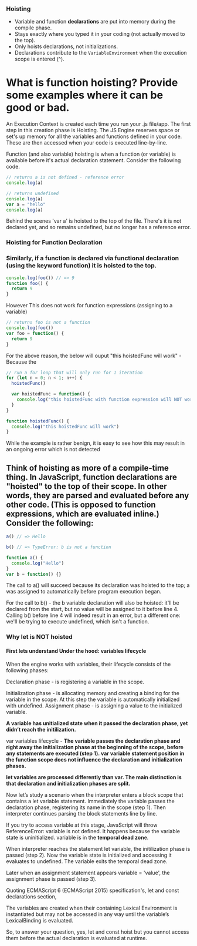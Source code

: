### Hoisting

- Variable and function **declarations** are put into memory during the compile phase.
- Stays exactly where you typed it in your coding (not actually moved to the top).
- Only hoists declarations, not initializations.
- Declarations contribute to the `VariableEnvironment` when the execution scope is entered (^).

# What is function hoisting? Provide some examples where it can be good or bad.

An Execution Context is created each time you run your .js file/app. The first step in this creation phase is Hoisting. The JS Engine reserves space or set's up memory for all the variables and functions defined in your code. These are then accessed when your code is executed line-by-line.

Function (and also variable) hoisting is when a function (or variable) is available before it's actual declaration statement.
Consider the following code.

```javascript
// returns a is not defined - reference error
console.log(a)
```

```javascript
// returns undefined
console.log(a)
var a = "hello"
console.log(a)
```

Behind the scenes 'var a' is hoisted to the top of the file. There's it is not declared yet, and so remains undefined, but no longer has a reference error.

### Hoisting for Function Declaration

### Similarly, if a function is declared via functional declaration (using the keyword function) it is hoisted to the top.

```js
console.log(foo()) // => 9
function foo() {
  return 9
}
```

However This does not work for function expressions (assigning to a variable)

```js
// returns foo is not a function
console.log(foo())
var foo = function() {
  return 9
}
```

For the above reason, the below will ouput "this hoistedFunc will work" - Because the

```js
// run a for loop that will only run for 1 iteration
for (let n = 0; n < 1; n++) {
  hoistedFunc()

  var hoistedFunc = function() {
    console.log("this hoistedFunc with function expression will NOT work")
  }
}

function hoistedFunc() {
  console.log("this hoistedFunc will work")
}
```

While the example is rather benign, it is easy to see how this may result in an ongoing error which is not detected

## Think of hoisting as more of a compile-time thing. In JavaScript, function declarations are "hoisted" to the top of their scope. In other words, they are parsed and evaluated before any other code. (This is opposed to function expressions, which are evaluated inline.) Consider the following:

```js
a() // => Hello

b() // => TypeError: b is not a function

function a() {
  console.log("Hello")
}
var b = function() {}
```

The call to a() will succeed because its declaration was hoisted to the top; a was assigned to automatically before program execution began.

For the call to b() - the b variable declaration will also be hoisted: it'll be declared from the start, but no value will be assigned to it before line 4. Calling b() before line 4 will indeed result in an error, but a different one: we'll be trying to execute undefined, which isn't a function.

### Why let is NOT hoisted

#### First lets understand Under the hood: variables lifecycle

When the engine works with variables, their lifecycle consists of the following phases:

Declaration phase - is registering a variable in the scope.

Initialization phase - is allocating memory and creating a binding for the variable in the scope. At this step the variable is automatically initialized with undefined.
Assignment phase - is assigning a value to the initialized variable.

**A variable has unitialized state when it passed the declaration phase, yet didn’t reach the initilization.**

var variables lifecycle - **The variable passes the declaration phase and right away the initialization phase at the beginning of the scope, before any statements are executed (step 1). var variable statement position in the function scope does not influence the declaration and initialization phases.**

**let variables are processed differently than var. The main distinction is that declaration and initialization phases are split.**

Now let’s study a scenario when the interpreter enters a block scope that contains a let variable statement. Immediately the variable passes the declaration phase, registering its name in the scope (step 1).
Then interpreter continues parsing the block statements line by line.

If you try to access variable at this stage, JavaScript will throw ReferenceError: variable is not defined. It happens because the variable state is uninitialized.
variable is in the **temporal dead zon**e.

When interpreter reaches the statement let variable, the initilization phase is passed (step 2). Now the variable state is initialized and accessing it evaluates to undefined. The variable exits the temporal dead zone.

Later when an assignment statement appears variable = 'value', the assignment phase is passed (step 3).

Quoting ECMAScript 6 (ECMAScript 2015) specification's, let and const declarations section,

The variables are created when their containing Lexical Environment is instantiated but may not be accessed in any way until the variable’s LexicalBinding is evaluated.

So, to answer your question, yes, let and const hoist but you cannot access them before the actual declaration is evaluated at runtime.
